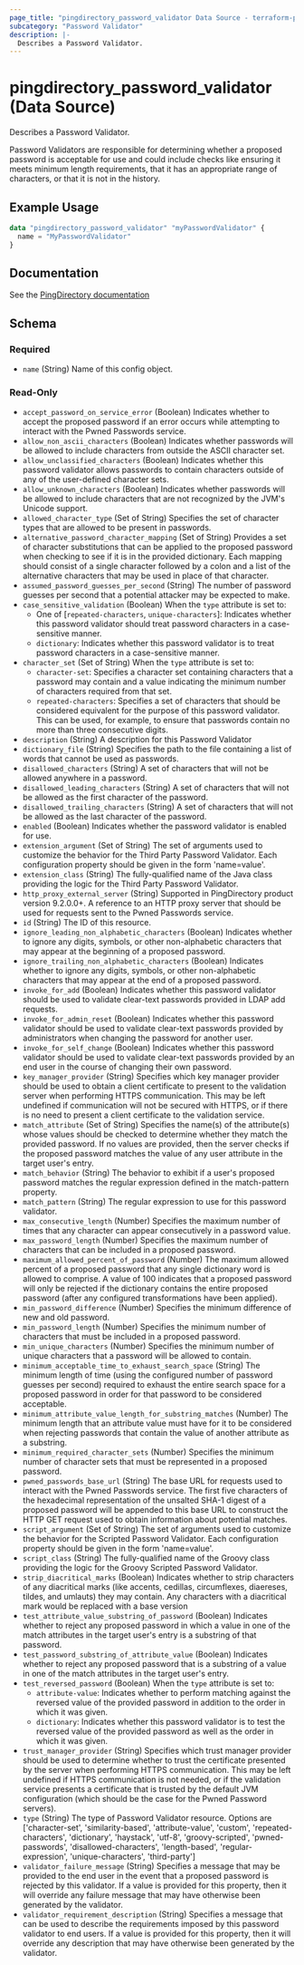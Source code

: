 ```yaml
---
page_title: "pingdirectory_password_validator Data Source - terraform-provider-pingdirectory"
subcategory: "Password Validator"
description: |-
  Describes a Password Validator.
---
```


# pingdirectory_password_validator (Data Source)

Describes a Password Validator.

Password Validators are responsible for determining whether a proposed password is acceptable for use and could include checks like ensuring it meets minimum length requirements, that it has an appropriate range of characters, or that it is not in the history.

## Example Usage

```terraform
data "pingdirectory_password_validator" "myPasswordValidator" {
  name = "MyPasswordValidator"
}
```

## Documentation
See the [PingDirectory documentation](https://docs.pingidentity.com/r/en-us/pingdirectory-93/pd_ds_config_password_validators)

<!-- schema generated by tfplugindocs -->
## Schema

### Required

- `name` (String) Name of this config object.

### Read-Only

- `accept_password_on_service_error` (Boolean) Indicates whether to accept the proposed password if an error occurs while attempting to interact with the Pwned Passwords service.
- `allow_non_ascii_characters` (Boolean) Indicates whether passwords will be allowed to include characters from outside the ASCII character set.
- `allow_unclassified_characters` (Boolean) Indicates whether this password validator allows passwords to contain characters outside of any of the user-defined character sets.
- `allow_unknown_characters` (Boolean) Indicates whether passwords will be allowed to include characters that are not recognized by the JVM's Unicode support.
- `allowed_character_type` (Set of String) Specifies the set of character types that are allowed to be present in passwords.
- `alternative_password_character_mapping` (Set of String) Provides a set of character substitutions that can be applied to the proposed password when checking to see if it is in the provided dictionary. Each mapping should consist of a single character followed by a colon and a list of the alternative characters that may be used in place of that character.
- `assumed_password_guesses_per_second` (String) The number of password guesses per second that a potential attacker may be expected to make.
- `case_sensitive_validation` (Boolean) When the `type` attribute is set to:
  - One of [`repeated-characters`, `unique-characters`]: Indicates whether this password validator should treat password characters in a case-sensitive manner.
  - `dictionary`: Indicates whether this password validator is to treat password characters in a case-sensitive manner.
- `character_set` (Set of String) When the `type` attribute is set to:
  - `character-set`: Specifies a character set containing characters that a password may contain and a value indicating the minimum number of characters required from that set.
  - `repeated-characters`: Specifies a set of characters that should be considered equivalent for the purpose of this password validator. This can be used, for example, to ensure that passwords contain no more than three consecutive digits.
- `description` (String) A description for this Password Validator
- `dictionary_file` (String) Specifies the path to the file containing a list of words that cannot be used as passwords.
- `disallowed_characters` (String) A set of characters that will not be allowed anywhere in a password.
- `disallowed_leading_characters` (String) A set of characters that will not be allowed as the first character of the password.
- `disallowed_trailing_characters` (String) A set of characters that will not be allowed as the last character of the password.
- `enabled` (Boolean) Indicates whether the password validator is enabled for use.
- `extension_argument` (Set of String) The set of arguments used to customize the behavior for the Third Party Password Validator. Each configuration property should be given in the form 'name=value'.
- `extension_class` (String) The fully-qualified name of the Java class providing the logic for the Third Party Password Validator.
- `http_proxy_external_server` (String) Supported in PingDirectory product version 9.2.0.0+. A reference to an HTTP proxy server that should be used for requests sent to the Pwned Passwords service.
- `id` (String) The ID of this resource.
- `ignore_leading_non_alphabetic_characters` (Boolean) Indicates whether to ignore any digits, symbols, or other non-alphabetic characters that may appear at the beginning of a proposed password.
- `ignore_trailing_non_alphabetic_characters` (Boolean) Indicates whether to ignore any digits, symbols, or other non-alphabetic characters that may appear at the end of a proposed password.
- `invoke_for_add` (Boolean) Indicates whether this password validator should be used to validate clear-text passwords provided in LDAP add requests.
- `invoke_for_admin_reset` (Boolean) Indicates whether this password validator should be used to validate clear-text passwords provided by administrators when changing the password for another user.
- `invoke_for_self_change` (Boolean) Indicates whether this password validator should be used to validate clear-text passwords provided by an end user in the course of changing their own password.
- `key_manager_provider` (String) Specifies which key manager provider should be used to obtain a client certificate to present to the validation server when performing HTTPS communication. This may be left undefined if communication will not be secured with HTTPS, or if there is no need to present a client certificate to the validation service.
- `match_attribute` (Set of String) Specifies the name(s) of the attribute(s) whose values should be checked to determine whether they match the provided password. If no values are provided, then the server checks if the proposed password matches the value of any user attribute in the target user's entry.
- `match_behavior` (String) The behavior to exhibit if a user's proposed password matches the regular expression defined in the match-pattern property.
- `match_pattern` (String) The regular expression to use for this password validator.
- `max_consecutive_length` (Number) Specifies the maximum number of times that any character can appear consecutively in a password value.
- `max_password_length` (Number) Specifies the maximum number of characters that can be included in a proposed password.
- `maximum_allowed_percent_of_password` (Number) The maximum allowed percent of a proposed password that any single dictionary word is allowed to comprise. A value of 100 indicates that a proposed password will only be rejected if the dictionary contains the entire proposed password (after any configured transformations have been applied).
- `min_password_difference` (Number) Specifies the minimum difference of new and old password.
- `min_password_length` (Number) Specifies the minimum number of characters that must be included in a proposed password.
- `min_unique_characters` (Number) Specifies the minimum number of unique characters that a password will be allowed to contain.
- `minimum_acceptable_time_to_exhaust_search_space` (String) The minimum length of time (using the configured number of password guesses per second) required to exhaust the entire search space for a proposed password in order for that password to be considered acceptable.
- `minimum_attribute_value_length_for_substring_matches` (Number) The minimum length that an attribute value must have for it to be considered when rejecting passwords that contain the value of another attribute as a substring.
- `minimum_required_character_sets` (Number) Specifies the minimum number of character sets that must be represented in a proposed password.
- `pwned_passwords_base_url` (String) The base URL for requests used to interact with the Pwned Passwords service. The first five characters of the hexadecimal representation of the unsalted SHA-1 digest of a proposed password will be appended to this base URL to construct the HTTP GET request used to obtain information about potential matches.
- `script_argument` (Set of String) The set of arguments used to customize the behavior for the Scripted Password Validator. Each configuration property should be given in the form 'name=value'.
- `script_class` (String) The fully-qualified name of the Groovy class providing the logic for the Groovy Scripted Password Validator.
- `strip_diacritical_marks` (Boolean) Indicates whether to strip characters of any diacritical marks (like accents, cedillas, circumflexes, diaereses, tildes, and umlauts) they may contain. Any characters with a diacritical mark would be replaced with a base version
- `test_attribute_value_substring_of_password` (Boolean) Indicates whether to reject any proposed password in which a value in one of the match attributes in the target user's entry is a substring of that password.
- `test_password_substring_of_attribute_value` (Boolean) Indicates whether to reject any proposed password that is a substring of a value in one of the match attributes in the target user's entry.
- `test_reversed_password` (Boolean) When the `type` attribute is set to:
  - `attribute-value`: Indicates whether to perform matching against the reversed value of the provided password in addition to the order in which it was given.
  - `dictionary`: Indicates whether this password validator is to test the reversed value of the provided password as well as the order in which it was given.
- `trust_manager_provider` (String) Specifies which trust manager provider should be used to determine whether to trust the certificate presented by the server when performing HTTPS communication. This may be left undefined if HTTPS communication is not needed, or if the validation service presents a certificate that is trusted by the default JVM configuration (which should be the case for the Pwned Password servers).
- `type` (String) The type of Password Validator resource. Options are ['character-set', 'similarity-based', 'attribute-value', 'custom', 'repeated-characters', 'dictionary', 'haystack', 'utf-8', 'groovy-scripted', 'pwned-passwords', 'disallowed-characters', 'length-based', 'regular-expression', 'unique-characters', 'third-party']
- `validator_failure_message` (String) Specifies a message that may be provided to the end user in the event that a proposed password is rejected by this validator. If a value is provided for this property, then it will override any failure message that may have otherwise been generated by the validator.
- `validator_requirement_description` (String) Specifies a message that can be used to describe the requirements imposed by this password validator to end users. If a value is provided for this property, then it will override any description that may have otherwise been generated by the validator.

